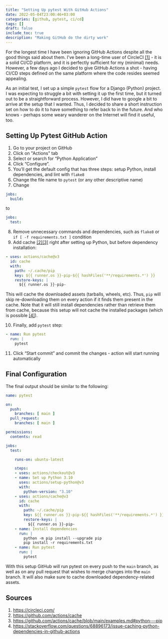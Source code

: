 ```yaml
---
title: "Setting Up pytest With GitHub Actions"
date: 2022-05-04T23:00:46+03:00
categories: [github, pytest, ci/cd]
tags: []
draft: false
include_toc: true
description: "Making GitHub do the dirty work"
---
```


For the longest time I have been ignoring GitHub Actions despite all the good things said about them. I’ve been a long-time user of CircleCI [[1]](https://circleci.com/) - it is a solid CI/CD platform, and it is perfectly sufficient for my (minimal) needs. However, a few days ago I decided to give GitHub Actions a shot - having CI/CD steps defined on the same platform where the code resides seemed appealing.

As an initial test, I set up a simple `pytest` flow for a Django (Python) project. I was expecting to struggle a bit with setting it up the first time, but it turned out to be a straightforward process. However, I did have to google a bit to arrive at the setup that I wanted. Thus, I decided to share a short instruction set on how to do it to have something to refer back to in the future. And who knows - perhaps some weary wanderer on the Internet will find it useful, too.

## Setting Up Pytest GitHub Action

1. Go to your project on GitHub
2. Click on "Actions" tab
3. Select or search for “Python Application”
4. Click “Configure”.
5. You’ll get the default config that has three steps: setup Python, install dependencies, and lint with `flake8`
6. Change the file name to `pytest` (or any other descriptive name)
7. Change

```yaml
jobs:
  build:
```

to

```yaml
jobs:
  test:
```

8. Remove unnecessary commands and dependencies, such as `flake8` or `if [ -f requirements.txt ]` condition
9. Add cache [[2]](https://github.com/actions/cache)[[3]](https://github.com/actions/cache/blob/main/examples.md#python---pip) right after setting up Python, but before dependency installation:

```yaml
- uses: actions/cache@v3
  id: cache
  with:
    path: ~/.cache/pip
    key: ${{ runner.os }}-pip-${{ hashFiles('**/requirements.*') }}
    restore-keys: | 
      ${{ runner.os }}-pip-
```

This will cache the downloaded assets (tarballs, wheels, etc). Thus, `pip` will skip re-downloading them on every action if it finds them present in the cache. Note that it will still install dependencies rather than retrieve them from cache, because this setup will not cache the installed packages (which is possible [[4]](https://stackoverflow.com/questions/68372063/github-action-pip-dependencies-not-working-after-found-cache/)).

10. Finally, add `pytest` step:

```yaml
- name: Run pytest
  run: | 
    pytest
```

11. Click “Start commit” and commit the changes - action will start running automatically

## Final Configuration

The final output should be similar to the following:

```yaml
name: pytest

on:
  push:
    branches: [ main ]
  pull_request:
    branches: [ main ]

permissions:
  contents: read

jobs:
  test:

    runs-on: ubuntu-latest

    steps:
    - uses: actions/checkout@v3
    - name: Set up Python 3.10
      uses: actions/setup-python@v3
      with:
        python-version: "3.10"
    - uses: actions/cache@v3
      id: cache
      with:
        path: ~/.cache/pip
        key: ${{ runner.os }}-pip-${{ hashFiles('**/requirements.*') }}
        restore-keys: | 
          ${{ runner.os }}-pip-
    - name: Install dependencies
      run: |
        python -m pip install --upgrade pip
        pip install -r requirements.txt
    - name: Run pytest
      run: | 
        pytest
```

With this setup GitHub will run pytest on every push to the `main` branch, as well as on any pull request that wishes to merge changes into the `main` branch. It will also make sure to cache downloaded dependency-related assets.


## Sources

1. https://circleci.com/
2. https://github.com/actions/cache
3. https://github.com/actions/cache/blob/main/examples.md#python---pip
4. https://stackoverflow.com/questions/68896173/issue-caching-python-dependencies-in-github-actions
